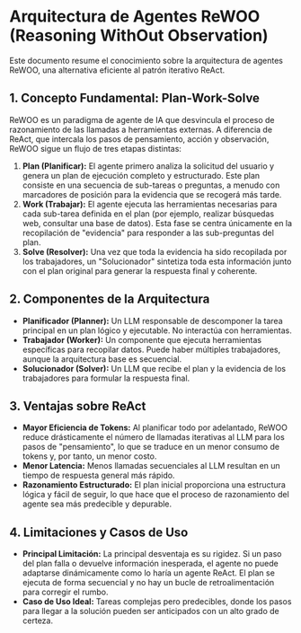 # Arquitectura de Agentes ReWOO (Reasoning WithOut Observation)

Este documento resume el conocimiento sobre la arquitectura de agentes ReWOO, una alternativa eficiente al patrón iterativo ReAct.

## 1. Concepto Fundamental: Plan-Work-Solve

ReWOO es un paradigma de agente de IA que desvincula el proceso de razonamiento de las llamadas a herramientas externas. A diferencia de ReAct, que intercala los pasos de pensamiento, acción y observación, ReWOO sigue un flujo de tres etapas distintas:

1.  **Plan (Planificar):** El agente primero analiza la solicitud del usuario y genera un plan de ejecución completo y estructurado. Este plan consiste en una secuencia de sub-tareas o preguntas, a menudo con marcadores de posición para la evidencia que se recogerá más tarde.
2.  **Work (Trabajar):** El agente ejecuta las herramientas necesarias para cada sub-tarea definida en el plan (por ejemplo, realizar búsquedas web, consultar una base de datos). Esta fase se centra únicamente en la recopilación de "evidencia" para responder a las sub-preguntas del plan.
3.  **Solve (Resolver):** Una vez que toda la evidencia ha sido recopilada por los trabajadores, un "Solucionador" sintetiza toda esta información junto con el plan original para generar la respuesta final y coherente.

## 2. Componentes de la Arquitectura

*   **Planificador (Planner):** Un LLM responsable de descomponer la tarea principal en un plan lógico y ejecutable. No interactúa con herramientas.
*   **Trabajador (Worker):** Un componente que ejecuta herramientas específicas para recopilar datos. Puede haber múltiples trabajadores, aunque la arquitectura base es secuencial.
*   **Solucionador (Solver):** Un LLM que recibe el plan y la evidencia de los trabajadores para formular la respuesta final.

## 3. Ventajas sobre ReAct

*   **Mayor Eficiencia de Tokens:** Al planificar todo por adelantado, ReWOO reduce drásticamente el número de llamadas iterativas al LLM para los pasos de "pensamiento", lo que se traduce en un menor consumo de tokens y, por tanto, un menor costo.
*   **Menor Latencia:** Menos llamadas secuenciales al LLM resultan en un tiempo de respuesta general más rápido.
*   **Razonamiento Estructurado:** El plan inicial proporciona una estructura lógica y fácil de seguir, lo que hace que el proceso de razonamiento del agente sea más predecible y depurable.

## 4. Limitaciones y Casos de Uso

*   **Principal Limitación:** La principal desventaja es su rigidez. Si un paso del plan falla o devuelve información inesperada, el agente no puede adaptarse dinámicamente como lo haría un agente ReAct. El plan se ejecuta de forma secuencial y no hay un bucle de retroalimentación para corregir el rumbo.
*   **Caso de Uso Ideal:** Tareas complejas pero predecibles, donde los pasos para llegar a la solución pueden ser anticipados con un alto grado de certeza.
